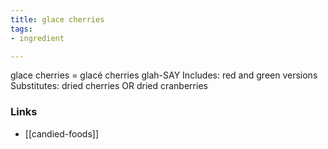 ```yaml
---
title: glace cherries
tags:
- ingredient

---
```

glace cherries = glacé cherries glah-SAY Includes: red and green versions Substitutes: dried cherries OR dried cranberries

### Links

* [[candied-foods]]
